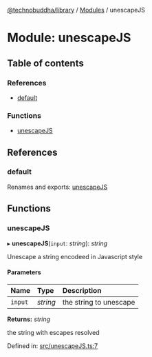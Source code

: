 [@technobuddha/library](../..) / [Modules](../Modules.md) / unescapeJS

# Module: unescapeJS

## Table of contents

### References

- [default](unescapejs.md#default)

### Functions

- [unescapeJS](unescapejs.md#unescapejs)

## References

### default

Renames and exports: [unescapeJS](unescapejs.md#unescapejs)

## Functions

### unescapeJS

▸ **unescapeJS**(`input`: *string*): *string*

Unescape a string encodeed in Javascript style

#### Parameters

| Name | Type | Description |
| :------ | :------ | :------ |
| `input` | *string* | the string to unescape |

**Returns:** *string*

the string with escapes resolved

Defined in: [src/unescapeJS.ts:7](../../src/unescapeJS.ts#L7)
